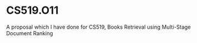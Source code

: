 # CS519.O11
A proposal which I have done for CS519, Books Retrieval using Multi-Stage Document Ranking
